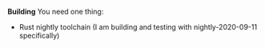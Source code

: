 **Building**
You need one thing:
 - Rust nightly toolchain (I am building and testing with nightly-2020-09-11 specifically)

